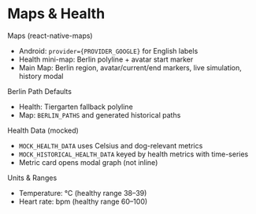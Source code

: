 # Maps & Health

Maps (react-native-maps)
- Android: `provider={PROVIDER_GOOGLE}` for English labels
- Health mini-map: Berlin polyline + avatar start marker
- Main Map: Berlin region, avatar/current/end markers, live simulation, history modal

Berlin Path Defaults
- Health: Tiergarten fallback polyline
- Map: `BERLIN_PATHS` and generated historical paths

Health Data (mocked)
- `MOCK_HEALTH_DATA` uses Celsius and dog-relevant metrics
- `MOCK_HISTORICAL_HEALTH_DATA` keyed by health metrics with time-series
- Metric card opens modal graph (not inline)

Units & Ranges
- Temperature: °C (healthy range 38–39)
- Heart rate: bpm (healthy range 60–100)
